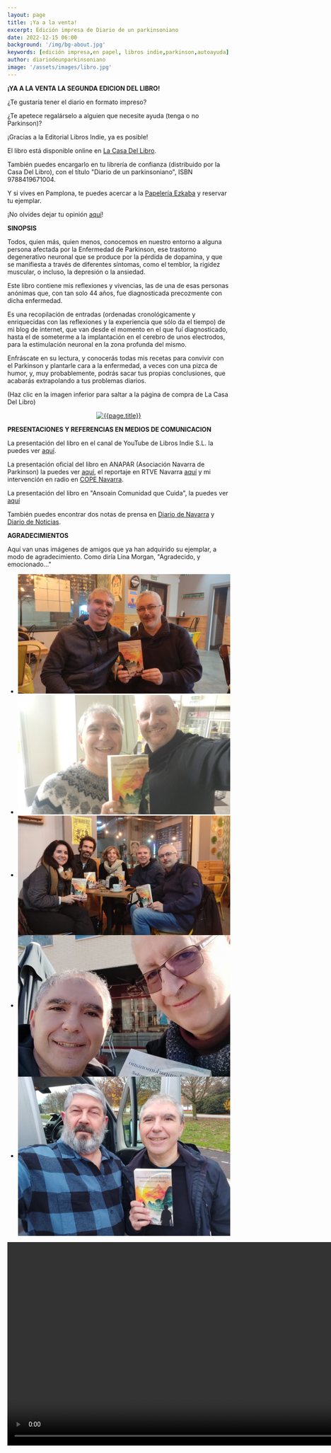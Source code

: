 ```yaml
---
layout: page
title: ¡Ya a la venta!
excerpt: Edición impresa de Diario de un parkinsoniano
date: 2022-12-15 06:00
background: '/img/bg-about.jpg'
keywords: [edición impresa,en papel, libros indie,parkinson,autoayuda]
author: diariodeunparkinsoniano
image: '/assets/images/libro.jpg'
---
```

**¡YA A LA VENTA LA SEGUNDA EDICION DEL LIBRO!**

¿Te gustaría tener el diario en formato impreso?

¿Te apetece regalárselo a alguien que necesite ayuda (tenga o no Parkinson)?

¡Gracias a la Editorial Libros Indie, ya es posible!

El libro está disponible online en [La Casa Del Libro](https://www.casadellibro.com/libro-diariodeunparkinsoniano-plantale-cara-a-tu-enfermedad/9788419671004/13429952).

También puedes encargarlo en tu librería de confianza (distribuido por la Casa Del Libro), con el título "Diario de un parkinsoniano", ISBN 9788419671004.

Y si vives en Pamplona, te puedes acercar a la [Papelería Ezkaba](https://goo.gl/maps/XdCYyDgke24D3Kc67) y reservar tu ejemplar.

¡No olvides dejar tu opinión [aquí](https://www.casadellibro.com/libro-diariodeunparkinsoniano-plantale-cara-a-tu-enfermedad/9788419671004/13429952)!

**SINOPSIS**

Todos, quien más, quien menos, conocemos en nuestro entorno a alguna persona afectada por la Enfermedad de Parkinson, ese trastorno degenerativo neuronal que se produce por la pérdida de dopamina, y que se manifiesta a través de diferentes síntomas, como el temblor, la rigidez muscular, o incluso, la depresión o la ansiedad.

Este libro contiene mis reflexiones y vivencias, las de una de esas personas anónimas que, con tan solo 44 años, fue diagnosticada precozmente con dicha enfermedad. 

Es una recopilación de entradas (ordenadas cronológicamente y enriquecidas con las reflexiones y la experiencia que sólo da el tiempo) de mi blog de internet, que van desde el momento en el que fuí diagnosticado, hasta el de someterme a la implantación en el cerebro de unos electrodos, para la estimulación neuronal en la zona profunda del mismo.

Enfráscate en su lectura, y conocerás todas mis recetas para convivir con el Parkinson y plantarle cara a la enfermedad, a veces con una pizca de humor, y, muy probablemente, podrás sacar tus propias conclusiones, que acabarás extrapolando a tus problemas diarios.

(Haz clic en la imagen inferior para saltar a la página de compra de La Casa Del Libro)
<div align="center">
<a href="https://www.casadellibro.com/libro-diariodeunparkinsoniano-plantale-cara-a-tu-enfermedad/9788419671004/13429952">
<img class="img-fluid"   src="{{page.image}}" alt="{{page.title}}"  />
</a>
</div>

**PRESENTACIONES Y REFERENCIAS EN MEDIOS DE COMUNICACION**

La presentación del libro en el canal de YouTube de Libros Indie S.L. la puedes ver [aquí](https://youtu.be/3zu1g4SRBlM).

La presentación oficial del libro en ANAPAR (Asociación Navarra de Parkinson) la puedes ver [aquí](https://youtu.be/DSrY-DeXWRo), el reportaje en RTVE Navarra [aquí](https://youtu.be/_RtlwnljjgU) y mi intervención en radio en [COPE Navarra](https://youtu.be/xLF3Qn289WQ).

La presentación del libro en "Ansoain Comunidad que Cuida", la puedes ver [aquí](https://youtu.be/ZHW_HW1B5yY)

También puedes encontrar dos notas de prensa en [Diario de Navarra](https://www.diariodenavarra.es/noticias/navarra/2023/05/19/antonio-liberal-afectado-parkinson-recoge-libro-recetas-plantarle-cara-enfermedad-569131-300.html) y [Diario de Noticias](https://www.noticiasdenavarra.com/sociedad/2023/05/19/libro-diariodeunparkinsoniano-recoge-recetas-plantarle-6823313.html).

**AGRADECIMIENTOS**

Aquí van unas imágenes de amigos que ya han adquirido su ejemplar, a modo de agradecimiento.
Como diría Lina Morgan, "Agradecido, y emocionado..."

<div class="slider-frame">
        <ul>
            <li><img src="/assets/libro/ilde.jpg" alt="Ilde"></li>
            <li><img  src="/assets/libro/visi.jpg" alt="Visi"></li>
            <li><img align="center" src="/assets/libro/compisteleco.jpg" alt="Compañeros de universidad"></li>
            <li><img align="center" src="/assets/libro/koldo.jpg" alt="Koldo"></li>
             <li><img align="center" src="/assets/libro/miguel.jpg" alt="Miguel"></li>
        </ul>
    </div>

<div align="center">
<video width="auto" height="460"  controls >
  <source src="/assets/libro/libro.mp4" type="video/mp4">
  Your browser does not support the video tag.
</video>

</div>
